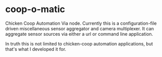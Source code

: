 coop-o-matic
============

Chicken Coop Automation Via node. Currently this is a configuration-file driven
miscellaneous sensor aggregator and camera multiplexer. It can aggregate sensor
sources via either a url or command line application.

In truth this is not limited to chicken-coop automation applications, but that's
what I developed it for.
